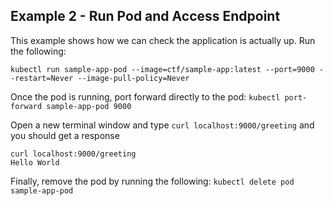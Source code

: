 ## Example 2 - Run Pod and Access Endpoint

This example shows how we can check the application is actually up. Run the following:

`kubectl run sample-app-pod --image=ctf/sample-app:latest --port=9000 --restart=Never --image-pull-policy=Never`

Once the pod is running, port forward directly to the pod: `kubectl port-forward sample-app-pod 9000`

Open a new terminal window and type `curl localhost:9000/greeting` and you should get a response

```
curl localhost:9000/greeting
Hello World
```

Finally, remove the pod by running the following: `kubectl delete pod sample-app-pod`